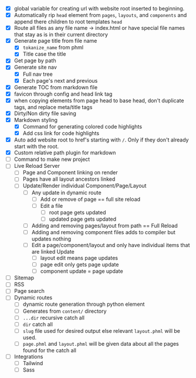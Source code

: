 - [x] global variable for creating url with website root inserted to beginning.
- [x] Automatically rip `head` element from `pages`, `layouts`, and `components` and append there children to root templates `head`
- [x] Route all files as any file name -> index.html or have special file names that stay as is in their current directory
- [x] Generate page title from file name
  - [x] `tokanize_name` from phml
  - [x] Title case the title
- [x] Get page by path
- [x] Generate site nav
  - [x] Full nav tree
  - [x] Each page's next and previous
- [x] Generate TOC from markdown file
- [x] favicon through config and head link tag
- [x] when copying elements from page head to base head, don't duplicate tags, and replace meta/title tags
- [x] Dirty/Non dirty file saving
- [x] Markdown styling
  - [x] Command for generating colored code highlights
  - [x] Add css link for code highlights
- [x] Auto add website root to href's starting with `/`. Only if they don't already start with the root.
- [x] Custom relative path plugin for markdown
- [ ] Command to make new project
- [ ] Live Reload Server
  - [ ] Page and Component linking on render
  - [ ] Pages have all layout ancestors linked
  - [ ] Update/Render individual Component/Page/Layout
    - [ ] Any update in dynamic route
      - [ ] Add or remove of page == full site reload
      - [ ] Edit a file
        - [ ] root page gets updated
        - [ ] updated page gets updated
    - [ ] Adding and removing pages/layout from path == Full Reload
    - [ ] Adding and removing component files adds to compiler but updates nothing
    - [ ] Edit a page/component/layout and only have individual items that are linked Update
      - [ ] layout edit means page updates
      - [ ] page edit only gets page update
      - [ ] component update = page update
- [ ] Sitemap
- [ ] RSS
- [ ] Page search
- [ ] Dynamic routes
  - [ ] dynamic route generation through python element
  - [ ] Generates from `content/` directory
  - [ ] `...dir` recursive catch all
  - [ ] `dir` catch all
  - [ ] `slug` file used for desired output else relevant `layout.phml` will be used.
  - [ ] `page.phml` and `layout.phml` will be given data about all the pages found for the catch all
- [ ] Integrations
  - [ ] Tailwind
  - [ ] Sass
